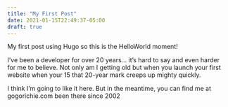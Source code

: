 ```yaml
---
title: "My First Post"
date: 2021-01-15T22:49:37-05:00
draft: true
---
```

My first post using Hugo so this is the HelloWorld moment!

I’ve been a developer for over 20 years… it’s hard to say and even harder for me to believe. Not only am I getting old but when you launch your first website when your 15 that 20-year mark creeps up mighty quickly.

I think I’m going to like it here. But in the meantime, you can find me at gogorichie.com been there since 2002
